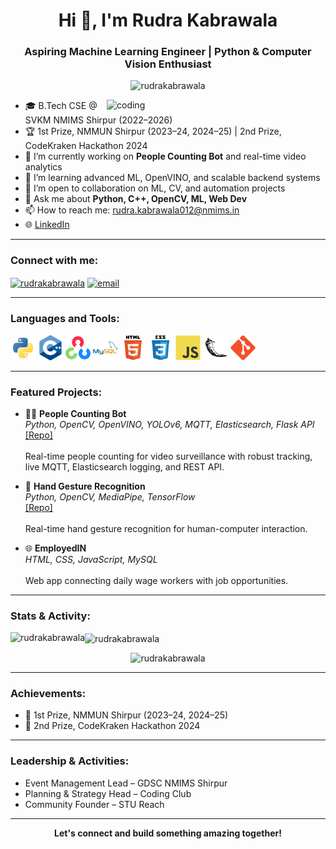<h1 align="center">Hi 👋, I'm Rudra Kabrawala</h1>
<h3 align="center">Aspiring Machine Learning Engineer | Python & Computer Vision Enthusiast</h3>
<p align="center">
  <img src="https://komarev.com/ghpvc/?username=rudrakabrawala&label=Profile%20views&color=0e75b6&style=flat" alt="rudrakabrawala" />
</p>

<img align="right" alt="coding" width="350" src="https://media.giphy.com/media/qgQUggAC3Pfv687qPC/giphy.gif">

- 🎓 B.Tech CSE @ SVKM NMIMS Shirpur (2022–2026)
- 🏆 1st Prize, NMMUN Shirpur (2023–24, 2024–25) | 2nd Prize, CodeKraken Hackathon 2024
- 🔭 I’m currently working on **People Counting Bot** and real-time video analytics
- 🌱 I’m learning advanced ML, OpenVINO, and scalable backend systems
- 👯 I’m open to collaboration on ML, CV, and automation projects
- 💬 Ask me about **Python, C++, OpenCV, ML, Web Dev**
- 📫 How to reach me: [rudra.kabrawala012@nmims.in](mailto:rudra.kabrawala012@nmims.in)
- 🌐 [LinkedIn](https://linkedin.com/in/rudrakabrawala)

---

<h3 align="left">Connect with me:</h3>
<p align="left">
  <a href="https://linkedin.com/in/rudrakabrawala" target="blank"><img align="center" src="https://raw.githubusercontent.com/rahuldkjain/github-profile-readme-generator/master/src/images/icons/Social/linked-in-alt.svg" alt="rudrakabrawala" height="30" width="40" /></a>
  <a href="mailto:rudra.kabrawala012@nmims.in" target="blank"><img align="center" src="https://cdn.jsdelivr.net/npm/simple-icons@3.1.0/icons/gmail.svg" alt="email" height="30" width="40" /></a>
</p>

---

<h3 align="left">Languages and Tools:</h3>
<p align="left">
  <img src="https://raw.githubusercontent.com/devicons/devicon/master/icons/python/python-original.svg" alt="python" width="40" height="40"/>
  <img src="https://raw.githubusercontent.com/devicons/devicon/master/icons/cplusplus/cplusplus-original.svg" alt="cplusplus" width="40" height="40"/>
  <img src="https://raw.githubusercontent.com/devicons/devicon/master/icons/opencv/opencv-original.svg" alt="opencv" width="40" height="40"/>
  <img src="https://raw.githubusercontent.com/devicons/devicon/master/icons/mysql/mysql-original-wordmark.svg" alt="mysql" width="40" height="40"/>
  <img src="https://raw.githubusercontent.com/devicons/devicon/master/icons/html5/html5-original-wordmark.svg" alt="html5" width="40" height="40"/>
  <img src="https://raw.githubusercontent.com/devicons/devicon/master/icons/css3/css3-original-wordmark.svg" alt="css3" width="40" height="40"/>
  <img src="https://raw.githubusercontent.com/devicons/devicon/master/icons/javascript/javascript-original.svg" alt="javascript" width="40" height="40"/>
  <img src="https://raw.githubusercontent.com/devicons/devicon/master/icons/flask/flask-original.svg" alt="flask" width="40" height="40"/>
  <img src="https://raw.githubusercontent.com/devicons/devicon/master/icons/git/git-original.svg" alt="git" width="40" height="40"/>
</p>

---

<h3 align="left">Featured Projects:</h3>

- 🚶‍♂️ <b>People Counting Bot</b>  
  <em>Python, OpenCV, OpenVINO, YOLOv6, MQTT, Elasticsearch, Flask API</em>  
  <a href="https://github.com/rudrakabrawala/People_Counting_bot_ML">[Repo]</a>  
  <br>Real-time people counting for video surveillance with robust tracking, live MQTT, Elasticsearch logging, and REST API.

- 🤚 <b>Hand Gesture Recognition</b>  
  <em>Python, OpenCV, MediaPipe, TensorFlow</em>  
  <a href="https://github.com/rudrakabrawala/Learning-Hand-Recognition-Using-OpenCV">[Repo]</a>  
  <br>Real-time hand gesture recognition for human-computer interaction.

- 🌐 <b>EmployedIN</b>  
  <em>HTML, CSS, JavaScript, MySQL</em>  
  <br>Web app connecting daily wage workers with job opportunities.

---

<h3 align="left">Stats & Activity:</h3>

<p>
  <img align="left" src="https://github-readme-stats.vercel.app/api/top-langs?username=rudrakabrawala&theme=radical&show_icons=true&locale=en&layout=compact" alt="rudrakabrawala" />
</p>
<p>
  <img align="center" src="https://github-readme-stats.vercel.app/api?username=rudrakabrawala&theme=radical&show_icons=true&locale=en" alt="rudrakabrawala" />
</p>
<p align="center">
  <img src="https://github-readme-streak-stats.herokuapp.com/?user=rudrakabrawala&theme=radical&layout=compact" alt="rudrakabrawala" />
</p>

---

<h3 align="left">Achievements:</h3>

- 🥇 1st Prize, NMMUN Shirpur (2023–24, 2024–25)
- 🥈 2nd Prize, CodeKraken Hackathon 2024

---

<h3 align="left">Leadership & Activities:</h3>

- Event Management Lead – GDSC NMIMS Shirpur
- Planning & Strategy Head – Coding Club
- Community Founder – STU Reach

---

<p align="center">
  <b>Let's connect and build something amazing together!</b>
</p>

